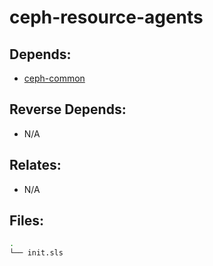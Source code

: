 # ceph-resource-agents

## Depends:

  -  [ceph-common](/salt/ceph-common)

## Reverse Depends:

  -  N/A

## Relates:

  -  N/A

## Files:

```bash
.
└── init.sls
```
